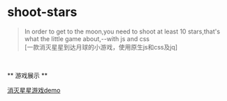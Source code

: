 # shoot-stars
> In order to get to the moon,you need to shoot at least 10 stars,that's what the little game about,--with js and css
><br>
>[一款消灭星星到达月球的小游戏，使用原生js和css及jq]

<br>

   ** 游戏展示 **

 [消灭星星游戏demo](https://cyanar.github.io/shoot-stars/index.html)
